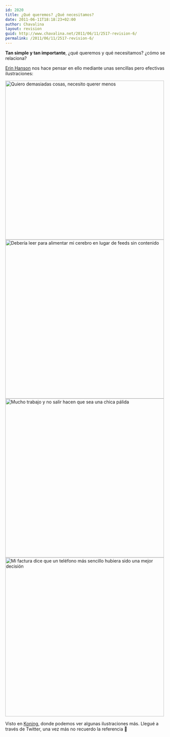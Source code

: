 ```yaml
---
id: 2820
title: ¿Qué queremos? ¿Qué necesitamos?
date: 2011-06-11T18:18:23+02:00
author: Chavalina
layout: revision
guid: http://www.chavalina.net/2011/06/11/2517-revision-6/
permalink: /2011/06/11/2517-revision-6/
---
```

**Tan simple y tan importante**, ¿qué queremos y qué necesitamos? ¿cómo se relaciona?

<a href="http://recoveringlazyholic.com/" target="_blank">Erin Hanson</a> nos hace pensar en ello mediante unas sencillas pero efectivas ilustraciones:

<img class="aligncenter size-full wp-image-2547" title="want-1" src="http://www.chavalina.net/imagenes/2011/06/want-1.jpg" alt="Quiero demasiadas cosas, necesito querer menos" width="500" height="500" srcset="http://www.chavalina.net/imagenes/2011/06/want-1.jpg 500w, http://www.chavalina.net/imagenes/2011/06/want-1-150x150.jpg 150w, http://www.chavalina.net/imagenes/2011/06/want-1-300x300.jpg 300w" sizes="(max-width: 500px) 100vw, 500px" /> 

<img class="aligncenter size-full wp-image-2548" title="want-2" src="http://www.chavalina.net/imagenes/2011/06/want-2.gif" alt="Debería leer para alimentar mi cerebro en lugar de feeds sin contenido" width="500" height="500" srcset="http://www.chavalina.net/imagenes/2011/06/want-2.gif 500w, http://www.chavalina.net/imagenes/2011/06/want-2-150x150.gif 150w, http://www.chavalina.net/imagenes/2011/06/want-2-300x300.gif 300w" sizes="(max-width: 500px) 100vw, 500px" /> 

<img class="aligncenter size-full wp-image-2549" title="want-3" src="http://www.chavalina.net/imagenes/2011/06/want-3.jpg" alt="Mucho trabajo y no salir hacen que sea una chica pálida" width="500" height="500" srcset="http://www.chavalina.net/imagenes/2011/06/want-3.jpg 500w, http://www.chavalina.net/imagenes/2011/06/want-3-150x150.jpg 150w, http://www.chavalina.net/imagenes/2011/06/want-3-300x300.jpg 300w" sizes="(max-width: 500px) 100vw, 500px" /> 

<img class="aligncenter size-full wp-image-2550" title="want-4" src="http://www.chavalina.net/imagenes/2011/06/want-4.gif" alt="Mi factura dice que un teléfono más sencillo hubiera sido una mejor decisión" width="500" height="500" srcset="http://www.chavalina.net/imagenes/2011/06/want-4.gif 500w, http://www.chavalina.net/imagenes/2011/06/want-4-150x150.gif 150w, http://www.chavalina.net/imagenes/2011/06/want-4-300x300.gif 300w" sizes="(max-width: 500px) 100vw, 500px" /> 

Visto en <a href="http://koningstuff.tumblr.com/post/5872563997/queremos" target="_blank">Koning</a>, donde podemos ver algunas ilustraciones más. Llegué a través de Twitter, una vez más no recuerdo la referencia 🙁